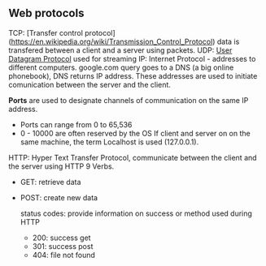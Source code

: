 ## Web protocols
TCP: [Transfer control protocol] (https://en.wikipedia.org/wiki/Transmission_Control_Protocol) data is transfered between a client and a server using packets.
UDP: [User Datagram Protocol](https://en.wikipedia.org/wiki/User_Datagram_Protocol) used for streaming
IP: Internet Protocol - addresses to different computers. google.com query goes to a DNS (a big online phonebook), DNS returns IP address. These addresses are used to initiate comunication between the server and the client.

**Ports** are used to designate channels of communication on the same IP address. 
- Ports can range from 0 to 65,536
- 0 - 10000 are often reserved by the OS
If client and server on on the same machine, the term Localhost is used (127.0.0.1).

HTTP: Hyper Text Transfer Protocol, communicate between the client and the server using HTTP 9 Verbs.
- GET: retrieve data
- POST: create new data

  status codes: provide information on success or method used during HTTP
  - 200: success get
  - 301: success post
  - 404: file not found
